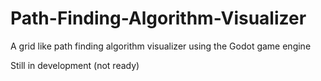 # Path-Finding-Algorithm-Visualizer

A grid like path finding algorithm visualizer using the Godot game engine

Still in development (not ready)
